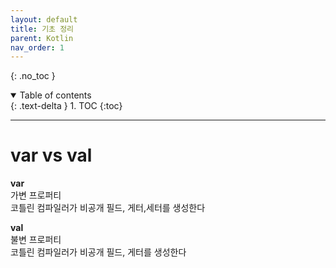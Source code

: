 ```yaml
---
layout: default
title: 기초 정리
parent: Kotlin
nav_order: 1
---
```


{: .no_toc }

<details open markdown="block">
  <summary>
    Table of contents
  </summary>
  {: .text-delta }
1. TOC
{:toc}
</details>

---

# **var** vs **val**

**var**     
가변 프로퍼티  
코틀린 컴파일러가 비공개 필드, 게터,세터를 생성한다

**val**     
불변 프로퍼티   
코틀린 컴파일러가 비공개 필드, 게터를 생성한다

